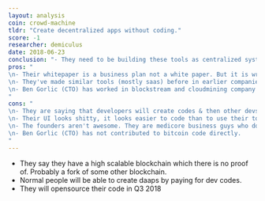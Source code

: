 ```yaml
---
layout: analysis
coin: crowd-machine
tldr: "Create decentralized apps without coding."
score: -1
researcher: demiculus
date: 2018-06-23
conclusion: "- They need to be building these tools as centralized systems on top of the current blockchains, not create their own blockchains."
pros: "
\n- Their whitepaper is a business plan not a white paper. But it is written well.
\n- They've made similar tools (mostly saas) before in earlier companies.
\n- Ben Gorlic (CTO) has worked in blockstream and cloudmining company before this. Blockstream is the #1 company which has contributed to bitcoin code.
"
cons: "
\n- They are saying that developers will create codes & then other devs will pay these devs for their codes. I don't see that happening.
\n- Their UI looks shitty, it looks easier to code than to use their tool.
\n- The founders aren't awesome. They are medicore business guys who don't look capable of creating breakthrough tech.
\n- Ben Gorlic (CTO) has not contributed to bitcoin code directly.
"
---
```


- They say they have a high scalable blockchain which there is no proof of. Probably a fork of some other blockchain.
- Normal people will be able to create daaps by paying for dev codes.
- They will opensource their code in Q3 2018
